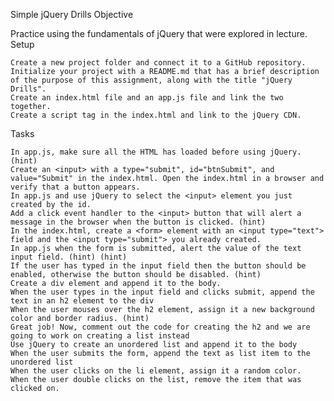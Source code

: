 Simple jQuery Drills
Objective

Practice using the fundamentals of jQuery that were explored in lecture.
Setup

    Create a new project folder and connect it to a GitHub repository. Initialize your project with a README.md that has a brief description of the purpose of this assignment, along with the title "jQuery Drills".
    Create an index.html file and an app.js file and link the two together.
    Create a script tag in the index.html and link to the jQuery CDN.

Tasks

    In app.js, make sure all the HTML has loaded before using jQuery. (hint)
    Create an <input> with a type="submit", id="btnSubmit", and value="Submit" in the index.html. Open the index.html in a browser and verify that a button appears.
    In app.js and use jQuery to select the <input> element you just created by the id.
    Add a click event handler to the <input> button that will alert a message in the browser when the button is clicked. (hint)
    In the index.html, create a <form> element with an <input type="text"> field and the <input type="submit"> you already created.
    In app.js when the form is submitted, alert the value of the text input field. (hint) (hint)
    If the user has typed in the input field then the button should be enabled, otherwise the button should be disabled. (hint)
    Create a div element and append it to the body.
    When the user types in the input field and clicks submit, append the text in an h2 element to the div
    When the user mouses over the h2 element, assign it a new background color and border radius. (hint)
    Great job! Now, comment out the code for creating the h2 and we are going to work on creating a list instead
    Use jQuery to create an unordered list and append it to the body
    When the user submits the form, append the text as list item to the unordered list
    When the user clicks on the li element, assign it a random color.
    When the user double clicks on the list, remove the item that was clicked on.